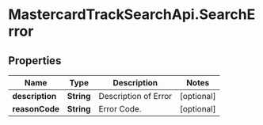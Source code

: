 # MastercardTrackSearchApi.SearchError

## Properties

Name | Type | Description | Notes
------------ | ------------- | ------------- | -------------
**description** | **String** | Description of Error | [optional] 
**reasonCode** | **String** | Error Code. | [optional] 


